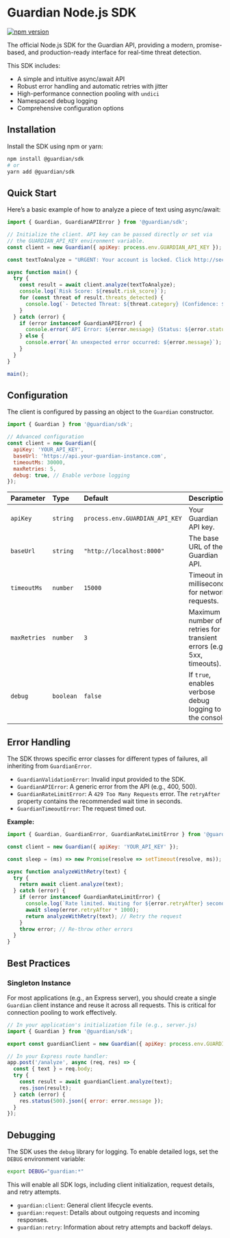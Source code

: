 # Guardian Node.js SDK

[![npm version](https://badge.fury.io/js/%40guardian%2Fsdk.svg)](https://badge.fury.io/js/%40guardian%2Fsdk)

The official Node.js SDK for the Guardian API, providing a modern, promise-based, and production-ready interface for real-time threat detection.

This SDK includes:
- A simple and intuitive async/await API
- Robust error handling and automatic retries with jitter
- High-performance connection pooling with `undici`
- Namespaced debug logging
- Comprehensive configuration options

## Installation

Install the SDK using npm or yarn:

```bash
npm install @guardian/sdk
# or
yarn add @guardian/sdk
```

## Quick Start

Here’s a basic example of how to analyze a piece of text using async/await:

```javascript
import { Guardian, GuardianAPIError } from '@guardian/sdk';

// Initialize the client. API key can be passed directly or set via
// the GUARDIAN_API_KEY environment variable.
const client = new Guardian({ apiKey: process.env.GUARDIAN_API_KEY });

const textToAnalyze = "URGENT: Your account is locked. Click http://secure-login-portal.com to fix.";

async function main() {
  try {
    const result = await client.analyze(textToAnalyze);
    console.log(`Risk Score: ${result.risk_score}`);
    for (const threat of result.threats_detected) {
      console.log(`- Detected Threat: ${threat.category} (Confidence: ${threat.confidence_score})`);
    }
  } catch (error) {
    if (error instanceof GuardianAPIError) {
      console.error(`API Error: ${error.message} (Status: ${error.status})`);
    } else {
      console.error(`An unexpected error occurred: ${error.message}`);
    }
  }
}

main();
```

## Configuration

The client is configured by passing an object to the `Guardian` constructor.

```javascript
import { Guardian } from '@guardian/sdk';

// Advanced configuration
const client = new Guardian({
  apiKey: 'YOUR_API_KEY',
  baseUrl: 'https://api.your-guardian-instance.com',
  timeoutMs: 30000,
  maxRetries: 5,
  debug: true, // Enable verbose logging
});
```

| Parameter   | Type    | Default                         | Description                                                              |
| :---------- | :------ | :------------------------------ | :----------------------------------------------------------------------- |
| `apiKey`    | `string`| `process.env.GUARDIAN_API_KEY`  | Your Guardian API key.                                                   |
| `baseUrl`   | `string`| `"http://localhost:8000"`         | The base URL of the Guardian API.                                        |
| `timeoutMs` | `number`| `15000`                         | Timeout in milliseconds for network requests.                            |
| `maxRetries`| `number`| `3`                             | Maximum number of retries for transient errors (e.g., 5xx, timeouts).    |
| `debug`     | `boolean`| `false`                         | If `true`, enables verbose debug logging to the console.                 |

## Error Handling

The SDK throws specific error classes for different types of failures, all inheriting from `GuardianError`.

- `GuardianValidationError`: Invalid input provided to the SDK.
- `GuardianAPIError`: A generic error from the API (e.g., 400, 500).
- `GuardianRateLimitError`: A `429 Too Many Requests` error. The `retryAfter` property contains the recommended wait time in seconds.
- `GuardianTimeoutError`: The request timed out.

**Example:**

```javascript
import { Guardian, GuardianError, GuardianRateLimitError } from '@guardian/sdk';

const client = new Guardian({ apiKey: 'YOUR_API_KEY' });

const sleep = (ms) => new Promise(resolve => setTimeout(resolve, ms));

async function analyzeWithRetry(text) {
  try {
    return await client.analyze(text);
  } catch (error) {
    if (error instanceof GuardianRateLimitError) {
      console.log(`Rate limited. Waiting for ${error.retryAfter} seconds.`);
      await sleep(error.retryAfter * 1000);
      return analyzeWithRetry(text); // Retry the request
    }
    throw error; // Re-throw other errors
  }
}
```

## Best Practices

### Singleton Instance

For most applications (e.g., an Express server), you should create a single `Guardian` client instance and reuse it across all requests. This is critical for connection pooling to work effectively.

```javascript
// In your application's initialization file (e.g., server.js)
import { Guardian } from '@guardian/sdk';

export const guardianClient = new Guardian({ apiKey: process.env.GUARDIAN_API_KEY });

// In your Express route handler:
app.post('/analyze', async (req, res) => {
  const { text } = req.body;
  try {
    const result = await guardianClient.analyze(text);
    res.json(result);
  } catch (error) {
    res.status(500).json({ error: error.message });
  }
});
```

## Debugging

The SDK uses the `debug` library for logging. To enable detailed logs, set the `DEBUG` environment variable:

```bash
export DEBUG="guardian:*"
```

This will enable all SDK logs, including client initialization, request details, and retry attempts.

- `guardian:client`: General client lifecycle events.
- `guardian:request`: Details about outgoing requests and incoming responses.
- `guardian:retry`: Information about retry attempts and backoff delays.
